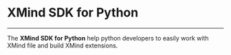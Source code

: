 # XMind SDK for Python

---

The **XMind SDK for Python** help python developers to easily work with XMind file and build XMind extensions.
